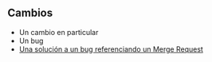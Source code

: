 ## Cambios

- Un cambio en particular
- Un bug
- [Una solución a un bug referenciando un Merge Request](!numero-del-merge-request)

